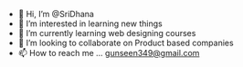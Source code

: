- 👋 Hi, I’m @SriDhana
- 👀 I’m interested in learning new things
- 🌱 I’m currently learning web designing courses
- 💞️ I’m looking to collaborate on Product based companies
- 📫 How to reach me ... gunseen349@gmail.com

<!---
SriDhana72/SriDhana72 is a ✨ special ✨ repository because its `README.md` (this file) appears on your GitHub profile.
You can click the Preview link to take a look at your changes.
--->

